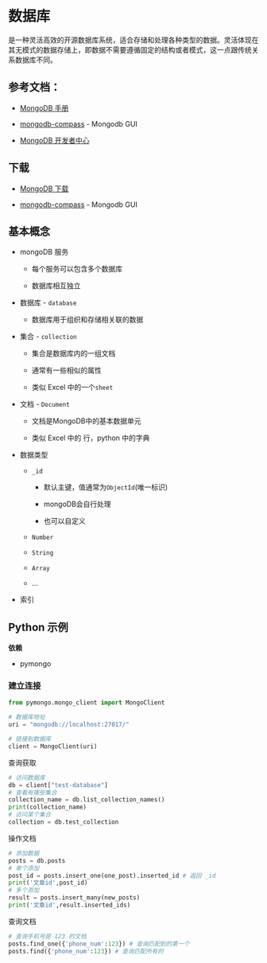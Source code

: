 # 数据库

是一种灵活高效的开源数据库系统，适合存储和处理各种类型的数据。灵活体现在其无模式的数据存储上，即数据不需要遵循固定的结构或者模式，这一点跟传统关系数据库不同。

## 参考文档：

* [MongoDB 手册](https://www.mongodb.com/docs/)

* [mongodb-compass](https://www.mongodb.com/products/tools/compass) - Mongodb GUI

* [MongoDB 开发者中心](https://www.mongodb.com/developer/)

## 下载

* [MongoDB 下载](https://www.mongodb.com/docs/manual/tutorial/install-mongodb-on-windows/)

* [mongodb-compass](https://www.mongodb.com/products/tools/compass) - Mongodb GUI

## 基本概念

* mongoDB 服务

  * 每个服务可以包含多个数据库

  * 数据库相互独立

* 数据库 - `database`

  * 数据库用于组织和存储相关联的数据

* 集合 - `collection`

  * 集合是数据库内的一组文档

  * 通常有一些相似的属性

  * 类似 Excel 中的一个`sheet`

* 文档 - `Document`

  * 文档是MongoDB中的基本数据单元

  * 类似 Excel 中的 行，python 中的字典

* 数据类型

  * `_id`

    * 默认主键，值通常为`ObjectId`(唯一标识)

    * mongoDB会自行处理

    * 也可以自定义

  * `Number`

  * `String`

  * `Array`

  * ...

* 索引

## Python 示例

**依赖**

* pymongo

### 建立连接

```python
from pymongo.mongo_client import MongoClient

# 数据库地址
uri = "mongodb://localhost:27017/"

# 链接到数据库
client = MongoClient(uri)

```

查询获取

```python
# 访问数据库
db = client["test-database"]
# 查看有哪些集合
collection_name = db.list_collection_names()
print(collection_name)
# 访问某个集合
collection = db.test_collection
```

操作文档

```python
# 添加数据
posts = db.posts
# 单个添加
post_id = posts.insert_one(one_post).inserted_id # 返回 _id
print('文章id',post_id)
# 多个添加
result = posts.insert_many(new_posts)
print('文章id',result.inserted_ids)

```

查询文档

```python
# 查询手机号是 123 的文档
posts.find_one({'phone_num':123}) # 查询匹配到的第一个
posts.find({'phone_num':123}) # 查询匹配所有的
```
